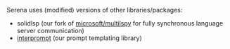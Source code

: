 Serena uses (modified) versions of other libraries/packages:

 * solidlsp (our fork of [microsoft/multilspy](https://github.com/microsoft/multilspy) for fully synchronous language server communication)
 * [interprompt](https://github.com/oraios/interprompt) (our prompt templating library)
